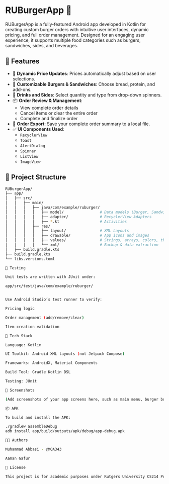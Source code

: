 # RUBurgerApp 🍔

RUBurgerApp is a fully-featured Android app developed in Kotlin for creating custom burger orders with intuitive user interfaces, dynamic pricing, and full order management. Designed for an engaging user experience, it supports multiple food categories such as burgers, sandwiches, sides, and beverages.

## 📱 Features

- 🧾 **Dynamic Price Updates**: Prices automatically adjust based on user selections.
- 🍔 **Customizable Burgers & Sandwiches**: Choose bread, protein, and add-ons.
- 🧃 **Drinks and Sides**: Select quantity and type from drop-down spinners.
- 📦 **Order Review & Management**:
  - View complete order details
  - Cancel items or clear the entire order
  - Complete and finalize order
- 💾 **Order Export**: Save your complete order summary to a local file.
- ✅ **UI Components Used**:
  - `RecyclerView`
  - `Toast`
  - `AlertDialog`
  - `Spinner`
  - `ListView`
  - `ImageView`

## 📂 Project Structure

```bash
RUBurgerApp/
├── app/
│   ├── src/
│   │   ├── main/
│   │   │   ├── java/com/example/ruburger/
│   │   │   │   ├── model/                # Data models (Burger, Sandwich, etc.)
│   │   │   │   ├── adapter/              # RecyclerView Adapters
│   │   │   │   ├── *.kt                  # Activities
│   │   │   ├── res/
│   │   │   │   ├── layout/               # XML Layouts
│   │   │   │   ├── drawable/             # App icons and images
│   │   │   │   ├── values/               # Strings, arrays, colors, themes
│   │   │   │   └── xml/                  # Backup & data extraction
│   ├── build.gradle.kts
├── build.gradle.kts
└── libs.versions.toml

🧪 Testing

Unit tests are written with JUnit under:

app/src/test/java/com/example/ruburger/


Use Android Studio’s test runner to verify:

Pricing logic

Order management (add/remove/clear)

Item creation validation

🧰 Tech Stack

Language: Kotlin

UI Toolkit: Android XML layouts (not Jetpack Compose)

Frameworks: AndroidX, Material Components

Build Tool: Gradle Kotlin DSL

Testing: JUnit

📸 Screenshots

(Add screenshots of your app screens here, such as main menu, burger builder, and order details)

📦 APK

To build and install the APK:

./gradlew assembleDebug
adb install app/build/outputs/apk/debug/app-debug.apk

🧑‍💻 Authors

Muhammad Abbasi - @MOA343

Aaman Gafur

📄 License

This project is for academic purposes under Rutgers University CS214 Project 5.
